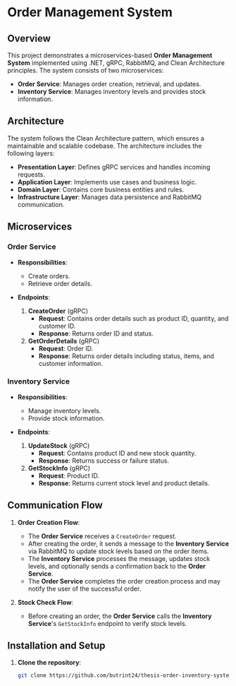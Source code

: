 # Order Management System

## Overview

This project demonstrates a microservices-based **Order Management System** implemented using .NET, gRPC, RabbitMQ, and Clean Architecture principles. The system consists of two microservices:

- **Order Service**: Manages order creation, retrieval, and updates.
- **Inventory Service**: Manages inventory levels and provides stock information.

## Architecture

The system follows the Clean Architecture pattern, which ensures a maintainable and scalable codebase. The architecture includes the following layers:

- **Presentation Layer**: Defines gRPC services and handles incoming requests.
- **Application Layer**: Implements use cases and business logic.
- **Domain Layer**: Contains core business entities and rules.
- **Infrastructure Layer**: Manages data persistence and RabbitMQ communication.

## Microservices

### Order Service

- **Responsibilities**: 
  - Create orders.
  - Retrieve order details.

- **Endpoints**:
  1. **CreateOrder** (gRPC)
     - **Request**: Contains order details such as product ID, quantity, and customer ID.
     - **Response**: Returns order ID and status.
  2. **GetOrderDetails** (gRPC)
     - **Request**: Order ID.
     - **Response**: Returns order details including status, items, and customer information.

### Inventory Service

- **Responsibilities**:
  - Manage inventory levels.
  - Provide stock information.

- **Endpoints**:
  1. **UpdateStock** (gRPC)
     - **Request**: Contains product ID and new stock quantity.
     - **Response**: Returns success or failure status.
  2. **GetStockInfo** (gRPC)
     - **Request**: Product ID.
     - **Response**: Returns current stock level and product details.

## Communication Flow

1. **Order Creation Flow**:
   - The **Order Service** receives a `CreateOrder` request.
   - After creating the order, it sends a message to the **Inventory Service** via RabbitMQ to update stock levels based on the order items.
   - The **Inventory Service** processes the message, updates stock levels, and optionally sends a confirmation back to the **Order Service**.
   - The **Order Service** completes the order creation process and may notify the user of the successful order.

2. **Stock Check Flow**:
   - Before creating an order, the **Order Service** calls the **Inventory Service**'s `GetStockInfo` endpoint to verify stock levels.

## Installation and Setup

1. **Clone the repository**:
   ```bash
   git clone https://github.com/butrint24/thesis-order-inventory-system.git
